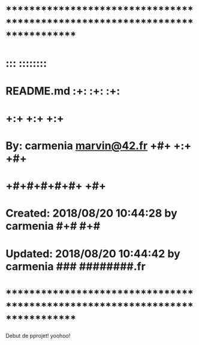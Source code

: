 # **************************************************************************** #
#                                                                              #
#                                                         :::      ::::::::    #
#    README.md                                          :+:      :+:    :+:    #
#                                                     +:+ +:+         +:+      #
#    By: carmenia <marvin@42.fr>                    +#+  +:+       +#+         #
#                                                 +#+#+#+#+#+   +#+            #
#    Created: 2018/08/20 10:44:28 by carmenia          #+#    #+#              #
#    Updated: 2018/08/20 10:44:42 by carmenia         ###   ########.fr        #
#                                                                              #
# **************************************************************************** #

Debut de pprojet! yoohoo!

